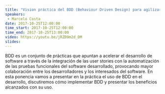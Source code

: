 ```yaml
---
title: "Vision práctica del BDD (Behaviour Driven Design) para agilizar el proceso de desarrollo"
speakers:
 - Marcelo Costa
date: 2017-10-25T12:00:00
time_start: 2017-10-25T12:00:00
time_end: 2017-10-25T13:00:00
video: https://youtu.be/jRZD9m2d_DM
slides: 
---
```


<p><span>BDD es un conjunto de prácticas que apuntan a acelerar el desarrollo de software a través de la integración de las user stories con la automatización de las pruebas funcionales del software desarrollado, provocando mayor colaboración entre los desarrolladores y los interesados del software. En esta ponencia vamos a presentar en la práctica el uso de BDD en el desarrollo, discutiremos cómo implementar BDD y presentar los beneficios alcanzados con su uso.</span></p>